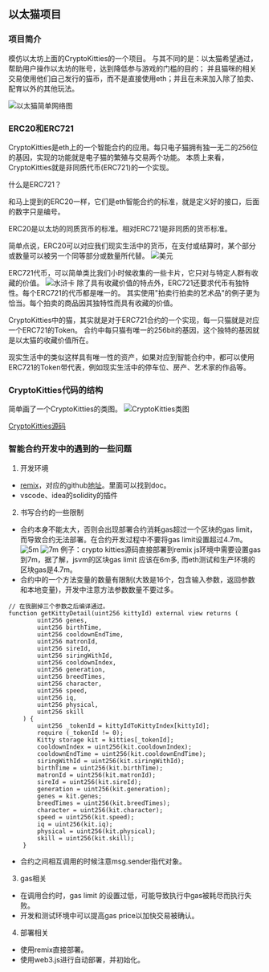 ## 以太猫项目

### 项目简介
模仿以太坊上面的CryptoKitties的一个项目。
与其不同的是：以太猫希望通过，帮助用户操作以太坊的账号，达到降低参与游戏的门槛的目的；
并且猫咪的相关交易使用他们自己发行的猫币，而不是直接使用eth；并且在未来加入除了拍卖、配育以外的其他玩法。

![以太猫简单网络图](./images/ethercat-simple-network.png)

### ERC20和ERC721
CryptoKitties是eth上的一个智能合约的应用。每只电子猫拥有独一无二的256位的基因，实现的功能就是电子猫的繁殖与交易两个功能。
本质上来看，CryptoKitties就是非同质代币(ERC721)的一个实现。

什么是ERC721？

和马上提到的ERC20一样，它们是eth智能合约的标准，就是定义好的接口，后面的数字只是编号。

ERC20是以太坊的同质货币的标准。相对ERC721是非同质的货币标准。

简单点说，ERC20可以对应我们现实生活中的货币，在支付或结算时，某个部分或数量可以被另一个同等部分或数量所代替。
![美元](./images/dollas.jpg)

ERC721代币，可以简单类比我们小时候收集的一些卡片，它只对与特定人群有收藏的价值。
![水浒卡](./images/shuihucard.jpg)
除了具有收藏价值的特点外，ERC721还要求代币有独特性。每个ERC721的代币都是唯一的。
其实使用"拍卖行拍卖的艺术品"的例子更为恰当。每个拍卖的商品因其独特性而具有收藏的价值。

CryptoKitties中的猫，其实就是对于ERC721合约的一个实现，每一只猫就是对应一个ERC721的Token。
合约中每只猫有唯一的256bit的基因，这个独特的基因就是以太猫的收藏价值所在。

现实生活中的类似这样具有唯一性的资产，如果对应到智能合约中，都可以使用ERC721的Token带代表，例如现实生活中的停车位、房产、艺术家的作品等。

### CryptoKitties代码的结构

简单画了一个CryptoKitties的类图。
![CryptoKitties类图](./images/CryptoKitties%20(1).png)

[CryptoKitties源码](https://etherscan.io/address/0x06012c8cf97bead5deae237070f9587f8e7a266d#code)

### 智能合约开发中的遇到的一些问题
1. 开发环境
* [remix](https://remix.ethereum.org)，对应的github[地址](https://github.com/ethereum/remix)。里面可以找到doc。
* vscode、idea的solidity的插件

2. 书写合约的一些限制
* 合约本身不能太大，否则会出现部署合约消耗gas超过一个区块的gas limit，而导致合约无法部署。在合约开发过程中不要将gas limit设置超过4.7m。
![5m](./images/out-of-gas-5m.png)
![7m](./images/out-of-gas-5m.png)
例子：crypto kitties源码直接部署到remix js环境中需要设置gas到7m，据了解，jsvm的区块gas limit 应该在6m多,
而eth测试和生产环境的区块gas是4.7m。
* 合约中的一个方法变量的数量有限制(大致是16个，包含输入参数，返回参数和本地变量)，开发中注意方法参数数量不要过多。
```
// 在我删掉三个参数之后编译通过。
function getKittyDetail(uint256 kittyId) external view returns (
        uint256 genes,
        uint256 birthTime,
        uint256 cooldownEndTime,
        uint256 matronId,
        uint256 sireId,
        uint256 siringWithId,
        uint256 cooldownIndex,
        uint256 generation,
        uint256 breedTimes,
        uint256 character,
        uint256 speed,
        uint256 iq,
        uint256 physical,
        uint256 skill
    ) {
        uint256 _tokenId = kittyIdToKittyIndex[kittyId];
        require (_tokenId != 0);
        Kitty storage kit = kitties[_tokenId];
        cooldownIndex = uint256(kit.cooldownIndex);
        cooldownEndTime = uint256(kit.cooldownEndTime);
        siringWithId = uint256(kit.siringWithId);
        birthTime = uint256(kit.birthTime);
        matronId = uint256(kit.matronId);
        sireId = uint256(kit.sireId);
        generation = uint256(kit.generation);
        genes = kit.genes;
        breedTimes = uint256(kit.breedTimes);
        character = uint256(kit.character);
        speed = uint256(kit.speed);
        iq = uint256(kit.iq);
        physical = uint256(kit.physical);
        skill = uint256(kit.skill);
    }
```
* 合约之间相互调用的时候注意msg.sender指代对象。
3. gas相关
* 在调用合约时，gas limit 的设置过低，可能导致执行中gas被耗尽而执行失败。
* 开发和测试环境中可以提高gas price以加快交易被确认。
4. 部署相关
* 使用remix直接部署。
* 使用web3.js进行自动部署，并初始化。

